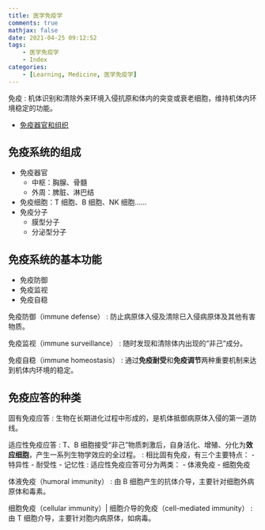 ```yaml
---
title: 医学免疫学
comments: true
mathjax: false
date: 2021-04-25 09:12:52
tags:
    - 医学免疫学
    - Index
categories:
    - [Learning, Medicine, 医学免疫学]
---
```


免疫
: 机体识别和清除外来环境入侵抗原和体内的突变或衰老细胞，维持机体内环境稳定的功能。

<!-- more -->

- <a href="{% post_path 免疫器官和组织 %}">免疫器官和组织</a>

## 免疫系统的组成

- 免疫器官
    - 中枢：胸腺、骨髓
    - 外周：脾脏、淋巴结
- 免疫细胞：T 细胞、B 细胞、NK 细胞……
- 免疫分子
    - 膜型分子
    - 分泌型分子

## 免疫系统的基本功能

- 免疫防御
- 免疫监视
- 免疫自稳

免疫防御（immune defense）
: 防止病原体入侵及清除已入侵病原体及其他有害物质。


免疫监视（immune surveillance）
: 随时发现和清除体内出现的“非己”成分。


免疫自稳（immune homeostasis）
: 通过**免疫耐受**和**免疫调节**两种重要机制来达到机体内环境的稳定。

## 免疫应答的种类

固有免疫应答
: 生物在长期进化过程中形成的，是机体抵御病原体入侵的第一道防线。

适应性免疫应答
: T、B 细胞接受“非己”物质刺激后，自身活化、增殖、分化为**效应细胞**，产生一系列生物学效应的全过程。
: 相比固有免疫，有三个主要特点：
    - 特异性
    - 耐受性
    - 记忆性
: 适应性免疫应答可分为两类：
    - 体液免疫
    - 细胞免疫

体液免疫（humoral immunity）
: 由 B 细胞产生的抗体介导，主要针对细胞外病原体和毒素。

细胞免疫（cellular immunity）| 细胞介导的免疫（cell-mediated immunity）
: 由 T 细胞介导，主要针对胞内病原体，如病毒。
